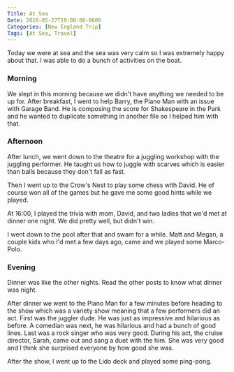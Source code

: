 ```yaml
---
Title: At Sea
Date: 2016-05-27T19:00:00-0600
Categories: [New England Trip]
Tags: [At Sea, Travel]
---
```


Today we were at sea and the sea was very calm so I was extremely happy about
that. I was able to do a bunch of activities on the boat.

### Morning

We slept in this morning because we didn't have anything we needed to be up for.
After breakfast, I went to help Barry, the Piano Man with an issue with Garage
Band. He is composing the score for Shakespeare in the Park and he wanted to
duplicate something in another file so I helped him with that.

### Afternoon

After lunch, we went down to the theatre for a juggling workshop with the
juggling performer. He taught us how to juggle with scarves which is easier than
balls because they don't fall as fast.

Then I went up to the Crow's Nest to play some chess with David. He of course
won all of the games but he gave me some good hints while we played.

At 16:00, I played the trivia with mom, David, and two ladies that we'd met at
dinner one night. We did pretty well, but didn't win.

I went down to the pool after that and swam for a while. Matt and Megan, a
couple kids who I'd met a few days ago, came and we played some Marco-Polo.

### Evening

Dinner was like the other nights. Read the other posts to know what dinner was
night.

After dinner we went to the Piano Man for a few minutes before heading to the
show which was a variety show meaning that a few performers did an act. First
was the juggler dude. He was just as impressive and hilarious as before. A
comedian was next, he was hilarious and had a bunch of good lines. Last was a
rock singer who was very good. During his act, the cruise director, Sarah, came
out and sang a duet with the him. She was very good and I think she surprised
everyone by how good she was.

After the show, I went up to the Lido deck and played some ping-pong.
